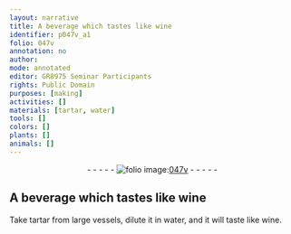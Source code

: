 ```yaml
---
layout: narrative
title: A beverage which tastes like wine
identifier: p047v_a1
folio: 047v
annotation: no
author:
mode: annotated
editor: GR8975 Seminar Participants
rights: Public Domain
purposes: [making]
activities: []
materials: [tartar, water]
tools: []
colors: []
plants: []
animals: []
---
```


 <div class="folio" align="center">- - - - - <a href="http://gallica.bnf.fr/ark:/12148/btv1b10500001g/f100.image" target="_blank"><img src="https://cu-mkp.github.io/GR8975-edition/assets/photo-icon.png" alt="folio image: " style="display:inline-block; margin-bottom:-3px;"/>047v</a> - - - - - </div>  

## A beverage which tastes like wine

 
Take <span class="material">tartar</span> from large vessels, dilute it in <span class="material">water</span>, and it will taste like wine.
 